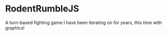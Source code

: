 # RodentRumbleJS

A turn-based fighting game I have been iterating on for years, this time with graphics!
